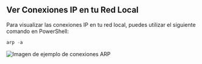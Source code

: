 ## Ver Conexiones IP en tu Red Local

Para visualizar las conexiones IP en tu red local, puedes utilizar el siguiente comando en PowerShell:

```powershell
arp -a


```

![Imagen de ejemplo de conexiones ARP](nmap-arp.png)